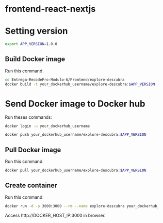 # frontend-react-nextjs

# Setting version

```bash
export APP_VERSION=1.0.0
```

## Build Docker image

Run this command:

```bash
cd Entrega-RecodePro-Modulo-6/Frontend/explore-descubra
docker build -t your_dockerhub_username/explore-descubra:$APP_VERSION .
```

# Send Docker image to Docker hub

Run theses commands:

```bash
docker login -u your_dockerhub_username

docker push your_dockerhub_username/explore-descubra:$APP_VERSION
```

## Pull Docker image

Run this command:

```bash
docker pull your_dockerhub_username/explore-descubra:$APP_VERSION
```

## Create container

Run this command:

```bash
docker run -d -p 3000:3000 --rm --name explore-descubra your_dockerhub_username/explore-descubra:$APP_VERSION
```

Access http://DOCKER_HOST_IP:3000 in browser.